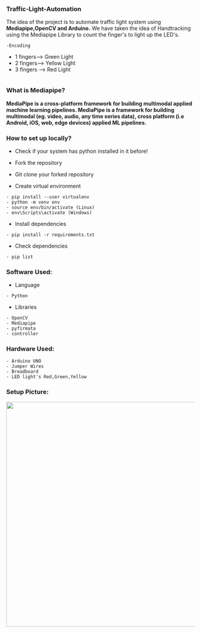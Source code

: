 ###  Traffic-Light-Automation

The idea of the project is to automate traffic light system using **Mediapipe,OpenCV and Arduino.** We have taken the idea of Handtracking using the Mediapipe Library to count the finger's to light up the LED's. 


```
-Encoding
```
- 1 fingers--> Green Light
- 2 fingers--> Yellow Light
- 3 fingers --> Red Light
```
```

### What is Mediapipe?

**MediaPipe is a cross-platform framework for building multimodal applied machine learning pipelines. MediaPipe is a framework for building multimodal (eg. video, audio, any time series data), cross platform (i.e Android, iOS, web, edge devices) applied ML pipelines.**

### How to set up locally?

- Check if your system has python installed in it before!

- Fork the repository

- Git clone your forked repository

- Create virtual environment
```
- pip install --user virtualenv
- python -m venv env
- source env/bin/activate (Linux)
- env\Scripts\activate (Windows)
```

- Install dependencies
```
- pip install -r requirements.txt
```  

- Check dependencies
```
- pip list
```  

### Software Used:

- Language
```
- Python
```
- Libraries
```
- OpenCV
- Mediapipe
- pyfirmata
- controller
```

### Hardware Used:

```
- Arduino UNO
- Jumper Wires
- Breadboard
- LED light's Red,Green,Yellow

```

### Setup Picture:

<img src="images\setup.jpg"  width="900" height="600">


